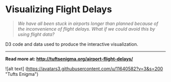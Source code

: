 # Visualizing Flight Delays

> *We have all been stuck in airports longer than planned because of the inconvenience of flight delays. What if we could avoid this by using flight data?*

D3 code and data used to produce the interactive visualization.

---

**Read more at: http://tuftsenigma.org/airport-flight-delays/**

![alt text] (https://avatars3.githubusercontent.com/u/11640582?v=3&s=200 "Tufts Enigma")
